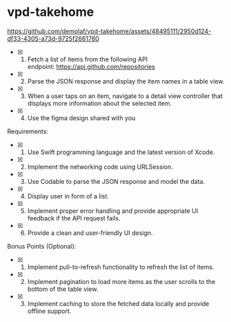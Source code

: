 # vpd-takehome

https://github.com/demolaf/vpd-takehome/assets/48495111/2950d124-df33-4305-a73d-9725f2661780

- [x] 1. Fetch a list of items from the following API
endpoint: https://api.github.com/repositories
- [x] 2. Parse the JSON response and display the item names in a table view.
- [x] 3. When a user taps on an item, navigate to a detail view controller that
displays more information about the selected item.
- [x] 4. Use the figma design shared with you

Requirements:
- [x] 1. Use Swift programming language and the latest version of Xcode.
- [x] 2. Implement the networking code using URLSession.
- [x] 3. Use Codable to parse the JSON response and model the data.
- [x] 4. Display user in form of a list.
- [x] 5. Implement proper error handling and provide appropriate UI feedback if
the API request fails.
- [x] 6. Provide a clean and user-friendly UI design.

Bonus Points (Optional):
- [x] 1. Implement pull-to-refresh functionality to refresh the list of items.
- [x] 2. Implement pagination to load more items as the user scrolls to the
bottom of the table view.
- [x] 3. Implement caching to store the fetched data locally and provide offline
support.

